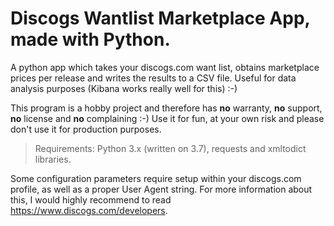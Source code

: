 # Discogs Wantlist Marketplace App, made with Python.
A python app which takes your discogs.com want list, obtains marketplace prices per release and writes the results to a CSV file. Useful for data analysis purposes (Kibana works really well for this) :-) 

This program is a hobby project and therefore has **no** warranty, **no** support, **no** license and **no** complaining :-)
Use it for fun, at your own risk and please don't use it for production purposes.

> Requirements: Python 3.x (written on 3.7), requests and xmltodict libraries.

Some configuration parameters require setup within your discogs.com profile, as well as a proper User Agent string. For more information about this, I would highly recommend to read https://www.discogs.com/developers.



